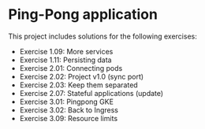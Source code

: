 # Ping-Pong application

This project includes solutions for the following exercises:

* Exercise 1.09: More services
* Exercise 1.11: Persisting data
* Exercise 2.01: Connecting pods
* Exercise 2.02: Project v1.0 (sync port)
* Exercise 2.03: Keep them separated
* Exercise 2.07: Stateful applications (update)
* Exercise 3.01: Pingpong GKE
* Exercise 3.02: Back to Ingress
* Exercise 3.09: Resource limits